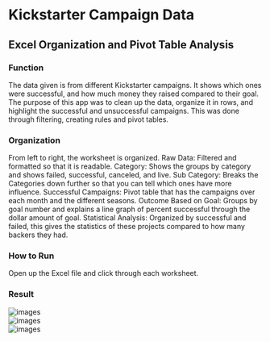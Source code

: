 # Kickstarter Campaign Data
## Excel Organization and Pivot Table Analysis
### Function
The data given is from different Kickstarter campaigns. It shows which ones were successful, and how much money they raised compared to their goal. 
The purpose of this app was to clean up the data, organize it in rows, and highlight the successful and unsuccessful campaigns. This was done through filtering, creating rules and pivot tables. 
### Organization
From left to right, the worksheet is organized. 
Raw Data:  Filtered and formatted so that it is readable. 
Category: Shows the groups by category and shows failed, successful, canceled, and live. 
Sub Category: Breaks the Categories down further so that you can tell which ones have more influence. 
Successful Campaigns: Pivot table that has the campaigns over each month and the different seasons.
Outcome Based on Goal: Groups by goal number and explains a line graph of percent successful through the dollar amount of goal. 
Statistical Analysis: Organized by successful and failed, this gives the statistics of these projects compared to how many backers they had.  
### How to Run
Open up the Excel file and click through each worksheet. 
### Result
![images](https://github.com/mitchklee35/Kickstarter-Campaign-Data/blob/master/Images/fail_vs_success_analysis.PNG)<br/>
![images](https://github.com/mitchklee35/Kickstarter-Campaign-Data/blob/master/Images/succesful_campaigns.PNG)<br/>
![images](https://github.com/mitchklee35/Kickstarter-Campaign-Data/blob/master/Images/sub_category_pivot_table.PNG)<br/>
